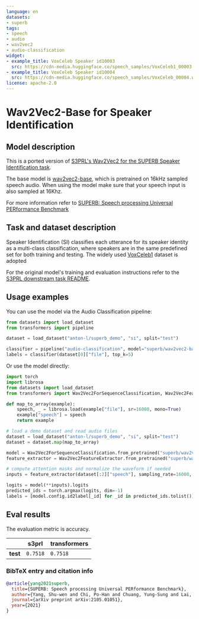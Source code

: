 ```yaml
---
language: en
datasets:
- superb
tags:
- speech
- audio
- wav2vec2
- audio-classification
widget:
- example_title: VoxCeleb Speaker id10003
  src: https://cdn-media.huggingface.co/speech_samples/VoxCeleb1_00003.wav
- example_title: VoxCeleb Speaker id10004
  src: https://cdn-media.huggingface.co/speech_samples/VoxCeleb_00004.wav
license: apache-2.0
---
```


# Wav2Vec2-Base for Speaker Identification

## Model description

This is a ported version of 
[S3PRL's Wav2Vec2 for the SUPERB Speaker Identification task](https://github.com/s3prl/s3prl/tree/master/s3prl/downstream/voxceleb1).

The base model is [wav2vec2-base](https://huggingface.co/facebook/wav2vec2-base), which is pretrained on 16kHz 
sampled speech audio. When using the model make sure that your speech input is also sampled at 16Khz. 

For more information refer to [SUPERB: Speech processing Universal PERformance Benchmark](https://arxiv.org/abs/2105.01051)

## Task and dataset description

Speaker Identification (SI) classifies each utterance for its speaker identity as a multi-class
classification, where speakers are in the same predefined set for both training and testing. The widely
used [VoxCeleb1](https://www.robots.ox.ac.uk/~vgg/data/voxceleb/vox1.html) dataset is adopted

For the original model's training and evaluation instructions refer to the 
[S3PRL downstream task README](https://github.com/s3prl/s3prl/tree/master/s3prl/downstream#sid-speaker-identification).


## Usage examples

You can use the model via the Audio Classification pipeline:
```python
from datasets import load_dataset
from transformers import pipeline

dataset = load_dataset("anton-l/superb_demo", "si", split="test")

classifier = pipeline("audio-classification", model="superb/wav2vec2-base-superb-sid")
labels = classifier(dataset[0]["file"], top_k=5)
```

Or use the model directly:
```python
import torch
import librosa
from datasets import load_dataset
from transformers import Wav2Vec2ForSequenceClassification, Wav2Vec2FeatureExtractor

def map_to_array(example):
    speech, _ = librosa.load(example["file"], sr=16000, mono=True)
    example["speech"] = speech
    return example

# load a demo dataset and read audio files
dataset = load_dataset("anton-l/superb_demo", "si", split="test")
dataset = dataset.map(map_to_array)

model = Wav2Vec2ForSequenceClassification.from_pretrained("superb/wav2vec2-base-superb-sid")
feature_extractor = Wav2Vec2FeatureExtractor.from_pretrained("superb/wav2vec2-base-superb-sid")

# compute attention masks and normalize the waveform if needed
inputs = feature_extractor(dataset[:2]["speech"], sampling_rate=16000, padding=True, return_tensors="pt")

logits = model(**inputs).logits
predicted_ids = torch.argmax(logits, dim=-1)
labels = [model.config.id2label[_id] for _id in predicted_ids.tolist()]
```

## Eval results

The evaluation metric is accuracy.

|        | **s3prl** | **transformers** |
|--------|-----------|------------------|
|**test**| `0.7518`  | `0.7518`         |

### BibTeX entry and citation info

```bibtex
@article{yang2021superb,
  title={SUPERB: Speech processing Universal PERformance Benchmark},
  author={Yang, Shu-wen and Chi, Po-Han and Chuang, Yung-Sung and Lai, Cheng-I Jeff and Lakhotia, Kushal and Lin, Yist Y and Liu, Andy T and Shi, Jiatong and Chang, Xuankai and Lin, Guan-Ting and others},
  journal={arXiv preprint arXiv:2105.01051},
  year={2021}
}
```